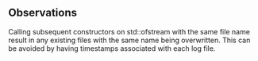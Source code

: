 ## Observations

Calling subsequent constructors on std::ofstream with the same file name result in any existing files with the same name being overwritten.  This can be avoided by having timestamps associated with each log file.
